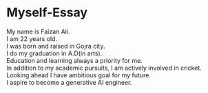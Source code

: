 # Myself-Essay
My name is Faizan Ali.
<br>
I am 22 years old.
<br>
I was born and raised in Gojra city.
<br>
I do my graduation in A.D(in arts).
<br>
Education and learning always a priority for me.
<br>
In addition to my academic pursuits, I am actively involved in cricket.
<br>
Looking ahead I have ambitious goal for my future.
<br>
I aspire to become a generative AI engineer.
